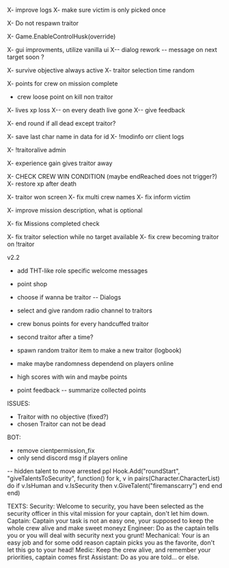

X- improve logs
X- make sure victim is only picked once

X- Do not respawn traitor

X- Game.EnableControlHusk(override)

X- gui improvments, utilize vanilla ui
X-- dialog rework
-- message on next target soon ?


X- survive objective always active
X- traitor selection time random

X- points for crew on mission complete 
- crew loose point on kill non traitor

X- lives xp loss
X-- on every death live gone
X-- give feedback



X- end round if all dead except traitor? 

X- save last char name in data for id
X- !modinfo orr client logs

X- !traitoralive admin

X- experience gain gives traitor away

X- CHECK CREW WIN CONDITION (maybe endReached does not trigger?)
X- restore xp after death

X- traitor won screen
X- fix multi crew names
X- fix inform victim

X- improve mission description, what is optional

X- fix Missions completed check

X- fix traitor selection while no target available
X- fix crew becoming traitor on !traitor



v2.2
- add THT-like role specific welcome messages 
- point shop
- choose if wanna be traitor
-- Dialogs

- select and give random radio channel to traitors
- crew bonus points for every handcuffed traitor

- second traitor after a time?
- spawn random traitor item to make a new traitor (logbook)

- make maybe randomness dependend on players online
- high scores with win and maybe points

- point feedback
-- summarize collected points

ISSUES:
- Traitor with no objective (fixed?)
- chosen Traitor can not be dead 

BOT:
- remove cientpermission_fix
- only send discord msg if players online

-- hidden talent to move arrested ppl
Hook.Add("roundStart", "giveTalentsToSecurity", function()
    for k, v in pairs(Character.CharacterList) do
        if v.IsHuman and v.IsSecurity then
           v.GiveTalent("firemanscarry")
        end
    end
end)


TEXTS:
Security: Welcome to security, you have been selected as the security officer in this vital mission for your captain, don't let him down.
Captain: Captain your task is not an easy one, your supposed to keep the whole crew alive and make sweet moneyz
Engineer: Do as the captain tells you or you will deal with security next you grunt!
Mechanical: Your is an easy job and for some odd reason captain picks you as the favorite, don't let this go to your head!
Medic: Keep the crew alive, and remember your priorities, captain comes first
Assistant: Do as you are told... or else.